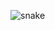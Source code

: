 ![snake](https://raw.githubusercontent.com/aelassas/aelassas/output/github-contribution-grid-snake.svg)
